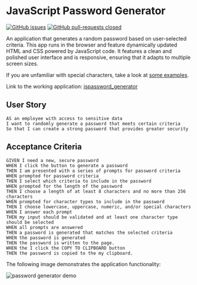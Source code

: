 # JavaScript Password Generator 
[![GitHub issues](https://img.shields.io/github/issues/deawar/jspassword_generator?style=plastic)](https://github.com/deawar/jspassword_generator/issues) [![GitHub pull-requests closed](https://img.shields.io/github/issues-pr-closed/deawar/jspassword_generator?style=plastic)](https://github.com/deawar/jspassword_generator/pull/)

An application that generates a random password based on user-selected criteria. This app runs in the browser and feature dynamically updated HTML and CSS powered by JavaScript code. It features a clean and polished user interface and is responsive, ensuring that it adapts to multiple screen sizes.

If you are unfamiliar with special characters, take a look at [some examples](https://www.owasp.org/index.php/Password_special_characters).

Link to the working application: [jspassword_generator](https://deawar.github.io/jspassword_generator/)

## User Story

```
AS an employee with access to sensitive data
I want to randomly generate a password that meets certain criteria
So that I can create a strong password that provides greater security
```

## Acceptance Criteria

```
GIVEN I need a new, secure password
WHEN I click the button to generate a password
THEN I am presented with a series of prompts for password criteria
WHEN prompted for password criteria
THEN I select which criteria to include in the password
WHEN prompted for the length of the password
THEN I choose a length of at least 8 characters and no more than 256 characters
WHEN prompted for character types to include in the password
THEN I choose lowercase, uppercase, numeric, and/or special characters
WHEN I answer each prompt
THEN my input should be validated and at least one character type should be selected
WHEN all prompts are answered
THEN a password is generated that matches the selected criteria
WHEN the password is generated
THEN the password is written to the page.
WHEN the I click the COPY TO CLIPBOARD button
THEN the password is copied to the my clipboard.
```

The following image demonstrates the application functionality:

![password generator demo](./Assets/jspassword.gif)




